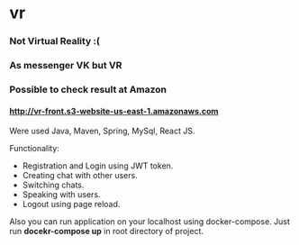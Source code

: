 # vr

### Not Virtual Reality :(

### As messenger VK but VR

### Possible to check result at Amazon
#### http://vr-front.s3-website-us-east-1.amazonaws.com

Were used Java, Maven, Spring, MySql, React JS.

Functionality:  
- Registration and Login using JWT token.
- Creating chat with other users.
- Switching chats.
- Speaking with users.
- Logout using page reload.  

Also you can run application on your localhost using docker-compose. 
Just run __docekr-compose up__ in root directory of project.
